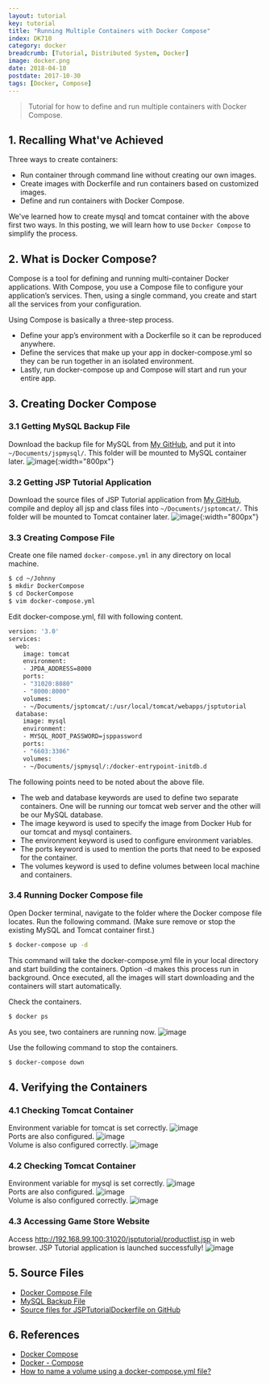 ```yaml
---
layout: tutorial
key: tutorial
title: "Running Multiple Containers with Docker Compose"
index: DK710
category: docker
breadcrumb: [Tutorial, Distributed System, Docker]
image: docker.png
date: 2018-04-10
postdate: 2017-10-30
tags: [Docker, Compose]
---
```


> Tutorial for how to define and run multiple containers with Docker Compose.

## 1. Recalling What've Achieved
Three ways to create containers:
* Run container through command line without creating our own images.
* Create images with Dockerfile and run containers based on customized images.
* Define and run containers with Docker Compose.

We've learned how to create mysql and tomcat container with the above first two ways. In this posting, we will learn how to use `Docker Compose` to simplify the process.

## 2. What is Docker Compose?
Compose is a tool for defining and running multi-container Docker applications. With Compose, you use a Compose file to configure your application’s services. Then, using a single command, you create and start all the services from your configuration.

Using Compose is basically a three-step process.
* Define your app’s environment with a Dockerfile so it can be reproduced anywhere.
* Define the services that make up your app in docker-compose.yml so they can be run together in an isolated environment.
* Lastly, run docker-compose up and Compose will start and run your entire app.

## 3. Creating Docker Compose
### 3.1 Getting MySQL Backup File
Download the backup file for MySQL from [My GitHub](https://github.com/jojozhuang/Tutorials/blob/master/JSPTutorialDockerfile/DockerMySQL/jsp_backup.sql), and put it into `~/Documents/jspmysql/`. This folder will be mounted to MySQL container later.
![image](/public/images/devops/710/mysqlbackup.png){:width="800px"}  
### 3.2 Getting JSP Tutorial Application
Download the source files of JSP Tutorial application from [My GitHub](https://github.com/jojozhuang/Tutorials/tree/master/JSPTutorialDockerfile), compile and deploy all jsp and class files into `~/Documents/jsptomcat/`. This folder will be mounted to Tomcat container later.
![image](/public/images/devops/710/tomcatdeploy.png){:width="800px"}  
### 3.3 Creating Compose File
Create one file named `docker-compose.yml` in any directory on local machine.
```sh
$ cd ~/Johnny
$ mkdir DockerCompose
$ cd DockerCompose
$ vim docker-compose.yml
```
Edit docker-compose.yml, fill with following content.
```sh
version: '3.0'
services:
  web:
    image: tomcat
    environment:
    - JPDA_ADDRESS=8000
    ports:
    - "31020:8080"
    - "8000:8000"
    volumes:
    - ~/Documents/jsptomcat/:/usr/local/tomcat/webapps/jsptutorial
  database:
    image: mysql
    environment:
    - MYSQL_ROOT_PASSWORD=jsppassword
    ports:
    - "6603:3306"
    volumes:
    - ~/Documents/jspmysql/:/docker-entrypoint-initdb.d
```
The following points need to be noted about the above file.
* The web and database keywords are used to define two separate containers. One will be running our tomcat web server and the other will be our MySQL database.
* The image keyword is used to specify the image from Docker Hub for our tomcat and mysql containers.
* The environment keyword is used to configure environment variables.
* The ports keyword is used to mention the ports that need to be exposed for the container.
* The volumes keyword is used to define volumes between local machine and containers.

### 3.4 Running Docker Compose file
Open Docker terminal, navigate to the folder where the Docker compose file locates. Run the following command. (Make sure remove or stop the existing MySQL and Tomcat container first.)
```sh
$ docker-compose up -d
```
This command will take the docker-compose.yml file in your local directory and start building the containers. Option -d makes this process run in background.
Once executed, all the images will start downloading and the containers will start automatically.

Check the containers.
```sh
$ docker ps
```
As you see, two containers are running now.
![image](/public/images/devops/710/run.png)  

Use the following command to stop the containers.
```sh
$ docker-compose down
```

## 4. Verifying the Containers
### 4.1 Checking Tomcat Container
Environment variable for tomcat is set correctly.
![image](/public/images/devops/710/tomcatgeneral.png)  
Ports are also configured.
![image](/public/images/devops/710/tomcatport.png)  
Volume is also configured correctly.
![image](/public/images/devops/710/tomcatvolume.png)  
### 4.2 Checking Tomcat Container
Environment variable for mysql is set correctly.
![image](/public/images/devops/710/mysqlgeneral.png)  
Ports are also configured.
![image](/public/images/devops/710/mysqlport.png)  
Volume is also configured correctly.
![image](/public/images/devops/710/mysqlvolume.png)  
### 4.3 Accessing Game Store Website
Access http://192.168.99.100:31020/jsptutorial/productlist.jsp in web browser. JSP Tutorial application is launched successfully!
![image](/public/images/devops/710/jsptutorial.png)  

## 5. Source Files
* [Docker Compose File](https://github.com/jojozhuang/Tutorials/blob/master/JSPTutorialDockerfile/Docker/docker-compose.yml)
* [MySQL Backup File](https://github.com/jojozhuang/Tutorials/blob/master/JSPTutorialDockerfile/DockerMySQL/jsp_backup.sql)
* [Source files for JSPTutorialDockerfile on GitHub](https://github.com/jojozhuang/Tutorials/tree/master/JSPTutorialDockerfile)

## 6. References
* [Docker Compose](https://docs.docker.com/compose/)
* [Docker - Compose](https://www.tutorialspoint.com/docker/docker_compose.htm)
* [How to name a volume using a docker-compose.yml file?](https://stackoverflow.com/questions/41303760/how-to-name-a-volume-using-a-docker-compose-yml-file)
